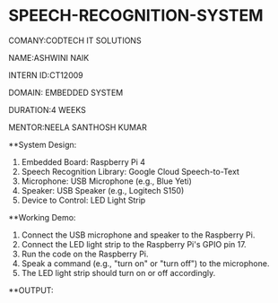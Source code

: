 # SPEECH-RECOGNITION-SYSTEM

COMANY:CODTECH IT SOLUTIONS

NAME:ASHWINI NAIK

INTERN ID:CT12009

DOMAIN: EMBEDDED SYSTEM

DURATION:4 WEEKS

MENTOR:NEELA SANTHOSH KUMAR

**System Design:

1. Embedded Board: Raspberry Pi 4
2. Speech Recognition Library: Google Cloud Speech-to-Text
3. Microphone: USB Microphone (e.g., Blue Yeti)
4. Speaker: USB Speaker (e.g., Logitech S150)
5. Device to Control: LED Light Strip

**Working Demo:

1. Connect the USB microphone and speaker to the Raspberry Pi.
2. Connect the LED light strip to the Raspberry Pi's GPIO pin 17.
3. Run the code on the Raspberry Pi.
4. Speak a command (e.g., "turn on" or "turn off") to the microphone.
5. The LED light strip should turn on or off accordingly.

**OUTPUT:



